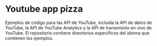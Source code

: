Youtube app pizza
===========

Ejemplos de código para las API de YouTube, incluida la API de datos de YouTube, la API de YouTube Analytics y la API de transmisión en vivo de YouTube. El repositorio contiene directorios específicos del idioma que contienen los ejemplos.



